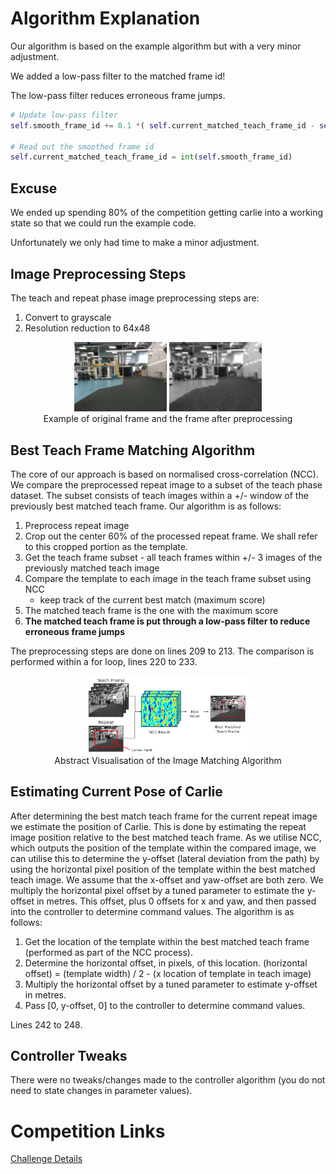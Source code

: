 # Algorithm Explanation
Our algorithm is based on the example algorithm but with a very minor adjustment. 

We added a low-pass filter to the matched frame id!

The low-pass filter reduces erroneous frame jumps.

```Python
# Update low-pass filter
self.smooth_frame_id += 0.1 *( self.current_matched_teach_frame_id - self.smooth_frame_id)

# Read out the smoothed frame id
self.current_matched_teach_frame_id = int(self.smooth_frame_id)
```

## Excuse
We ended up spending 80% of the competition getting carlie into a working state so that we could run the example code.

Unfortunately we only had time to make a minor adjustment.

## Image Preprocessing Steps
The teach and repeat phase image preprocessing steps are:

1. Convert to grayscale
2. Resolution reduction to 64x48 

<figure float="center" style="margin-bottom: 2em; display: block; text-align: center">
    <img src="figures/frame_000000.png" width="35%">
    <img src="figures/frame_000000_processed.png" width="35%">
    <caption><br>Example of original frame and the frame after preprocessing</caption>
</figure>

## Best Teach Frame Matching Algorithm
The core of our approach is based on normalised cross-correlation (NCC). We compare the preprocessed repeat image to a subset of the teach phase dataset. The subset consists of teach images within a +/- window of the previously best matched teach frame. Our algorithm is as follows:

1. Preprocess repeat image
2. Crop out the center 60% of the processed repeat frame. We shall refer to this cropped portion as the template.
3. Get the teach frame subset - all teach frames within +/- 3 images of the previously matched teach image
4. Compare the template to each image in the teach frame subset using NCC
    - keep track of the current best match (maximum score)
5. The matched teach frame is the one with the maximum score
6. **The matched teach frame is put through a low-pass filter to reduce erroneous frame jumps**

The preprocessing steps are done on lines 209 to 213. The comparison is performed within a for loop, lines 220 to 233.

<figure float="center" style="margin-bottom: 2em; display: block; text-align: center">
    <img src="figures/ImageMatchingProcess.png" width="60%">
    <caption><br>Abstract Visualisation of the Image Matching Algorithm</caption>
</figure>

## Estimating Current Pose of Carlie
After determining the best match teach frame for the current repeat image we estimate the position of Carlie. This is done by estimating the repeat image position relative to the best matched teach frame. As we utilise NCC, which outputs the position of the template within the compared image, we can utilise this to determine the y-offset (lateral deviation from the path) by using the horizontal pixel position of the template within the best matched teach image. We assume that the x-offset and yaw-offset are both zero. We multiply the horizontal pixel offset by a tuned parameter to estimate the y-offset in metres. This offset, plus 0 offsets for x and yaw, and then passed into the controller to determine command values. The algorithm is as follows:

1. Get the location of the template within the best matched teach frame (performed as part of the NCC process).
2. Determine the horizontal offset, in pixels, of this location. (horizontal offset) = (template width) / 2 - (x location of template in teach image)
3. Multiply the horizontal offset by a tuned parameter to estimate y-offset in metres.
4. Pass [0, y-offset, 0] to the controller to determine command values.

Lines 242 to 248.

## Controller Tweaks
There were no tweaks/changes made to the controller algorithm (you do not need to state changes in parameter values).

# Competition Links

[Challenge Details](https://roboticvisionorg.github.io/carlie_docs/competitions/robovis2020_vision_challenge_details.html)
